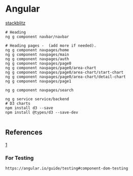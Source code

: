 



# Angular

<a href="https://stackblitz.com/github/mchirico/bridge">stackblitz</a>



```
# Heading
ng g component navbar/navbar

# Heading pages -  (add more if needed).
ng g component navpages/home
ng g component navpages/main
ng g component navpages/auth
ng g component navpages/page0
ng g component navpages/page0/area-chart
ng g component navpages/page0/area-chart/start-chart
ng g component navpages/page0/area-chart/detail-chart
ng g component navpages/page1

ng g component navpages/search

ng g service service/backend
# D3 charts
npm install d3 --save
npm install @types/d3 --save-dev


```

## References

[1](https://medium.com/better-programming/reactive-charts-in-angular-8-using-d3-4550bb0b4255)


### For Testing

```
https://angular.io/guide/testing#component-dom-testing
```

